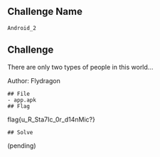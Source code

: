## Challenge Name
```
Android_2
```
## Challenge
There are only two types of people in this world...  

Author: Flydragon
```
## File
- app.apk
## Flag
```
flag{u_R_Sta7Ic_0r_d14nMic?}
```
## Solve
```
(pending)
```
